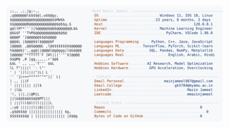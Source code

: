 <picture>
  <source srcset="https://raw.githubusercontent.com/mmazinjameel/mmazinjameel/main/dark_mode.svg?v=1751936064" media="(prefers-color-scheme: dark)">
  <img src="https://raw.githubusercontent.com/mmazinjameel/mmazinjameel/main/light_mode.svg?v=1751936064">
</picture>
